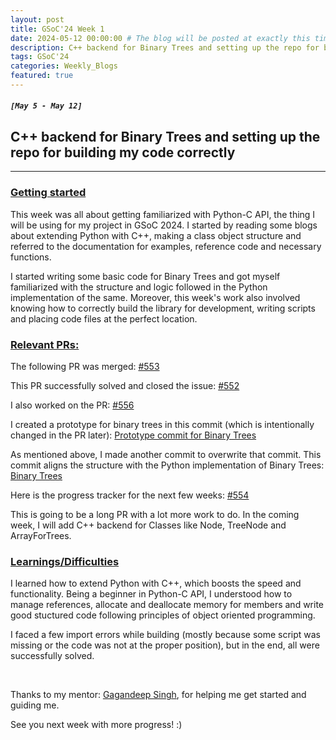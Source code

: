 ```yaml
---
layout: post
title: GSoC'24 Week 1
date: 2024-05-12 00:00:00 # The blog will be posted at exactly this time and date (based on the US time mostly)
description: C++ backend for Binary Trees and setting up the repo for building my code correctly
tags: GSoC'24
categories: Weekly_Blogs
featured: true
---
```


##### `[May 5 - May 12]`

## C++ backend for Binary Trees and setting up the repo for building my code correctly

---
### <ins>Getting started</ins>

This week was all about getting familiarized with Python-C API, the thing I will be using for my project in GSoC 2024. I started by reading some blogs about extending Python with C++, making a class object structure and referred to the documentation for examples, reference code and necessary functions.


I started writing some basic code for Binary Trees and got myself familiarized with the structure and logic followed in the Python implementation of the same. Moreover, this week's work also involved knowing how to correctly build the library for development, writing scripts and placing code files at the perfect location.

### <ins>Relevant PRs:</ins>

The following PR was merged: [#553](https://github.com/codezonediitj/pydatastructs/pull/553)

This PR successfully solved and closed the issue: [#552](https://github.com/codezonediitj/pydatastructs/issues/552)

I also worked on the PR: [#556](https://github.com/codezonediitj/pydatastructs/pull/556)

I created a prototype for binary trees in this commit (which is intentionally changed in the PR later): [Prototype commit for Binary Trees](https://github.com/codezonediitj/pydatastructs/pull/556/commits/2e8edc2079ce2ef9fa88de856c1eebda5988e4a5)

As mentioned above, I made another commit to overwrite that commit. This commit aligns the structure with the Python implementation of Binary Trees: [Binary Trees](https://github.com/codezonediitj/pydatastructs/pull/556/commits/2a78d84b5289a2dbdc3af3c6bff9ff97e31ff5e2)

Here is the progress tracker for the next few weeks: [#554](https://github.com/codezonediitj/pydatastructs/issues/554)

This is going to be a long PR with a lot more work to do. In the coming week, I will add C++ backend for Classes like Node, TreeNode and ArrayForTrees.

### <ins>Learnings/Difficulties</ins>

I learned how to extend Python with C++, which boosts the speed and functionality. Being a beginner in Python-C API, I understood how to manage references, allocate and deallocate memory for members and write good stuctured code following principles of object oriented programming.

I faced a few import errors while building (mostly because some script was missing or the code was not at the proper position), but in the end, all were successfully solved. 

<br>

Thanks to my mentor: [Gagandeep Singh](https://github.com/czgdp1807), for helping me get started and guiding me.

See you next week with more progress! :)